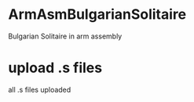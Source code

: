 # ArmAsmBulgarianSolitaire
Bulgarian Solitaire in arm assembly

# upload .s files
all .s files uploaded
